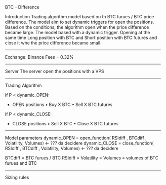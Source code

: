 BTC – Difference


Introduction
Trading algorithm model based on th BTC furues / BTC price difference.  The model aim to set dynamic triggers for open the positions. Based on the conditions, the algorithm open when the price difference became large. The model based with a dynamic trigger.  Opening at the same time Long position with BTC and Short position with BTC futures and close it whe the price difference became small.
________________________________________________________________________________
Exchange: Binance
Fees = 0.32%
________________________________________________________________________________
Server
The server open the positions with a VPS
________________________________________________________________________________

Trading Algorithm

if P < dynamic_OPEN:

  - OPEN positions
    • Buy X BTC
    • Sell X BTC futures


if P < dynamic_CLOSE:

   - CLOSE positions
    • Sell X BTC
    • Close X BTC futures

________________________________________________________________________________
Model parameters 
dynamic_OPEN = open_function( RSIdiff  , BTCdiff , Volatility, Volumes)   ← ??? da decidere
dynamic_CLOSE = close_function( RSIdiff  , BTCdiff , Volatility, Volumes)  ← ??? da decidere

BTCdiff = BTC furues / BTC 
RSIdiff  = 
Volatility = 
Volumes = volumes of  BTC furues and BTC 
________________________________________________________________________________
Sizing rules
